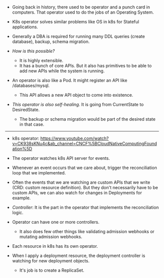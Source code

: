 * Going back in history, there used to be operator and a punch card in computers. That operator used to do the jobs of an Operating System.

* K8s operator solves similar problems like OS in k8s for Stateful applications.
* Generally a DBA is required for running many DDL queries (create database), backup, schema migration.

* *How is this possible?*
    * It is highly extensible. 
    * It has a bunch of core APIs. But it also has primitives to be able to add new APIs while the system is running.

* An operator is also like a Pod. It might register an API like /databases/mysql.
    * This API allows a new API object to come into existence.

* *This operator is also self-healing*. It is going from CurrentState to DesiredState.
    * The backup or schema migration would be part of the desired state in that case.

***********************************************************************************

* k8s operator: https://www.youtube.com/watch?v=CK938sKNu4c&ab_channel=CNCF%5BCloudNativeComputingFoundation%5D
* The operator watches k8s API server for events.
* Whenever an event occurs that we care about, trigger the reconciliation loop that we implemented.
* Often the events that we are watching are custom APIs that we write (CRD: custom resource definition). But they don't necessarily have to be custom APIs, we can also watch for changes in Deployments for example.
* *Controller*: It is the part in the operator that implements the reconciliation logic.
* Operator can have one or more controllers.
    * It also does few other things like validating admission webhooks or mutating admission webhooks.
* Each resource in k8s has its own operator.

* When I apply a deployment resource, the deployment controller is watching for new deployment objects.
    * It's job is to create a ReplicaSet.